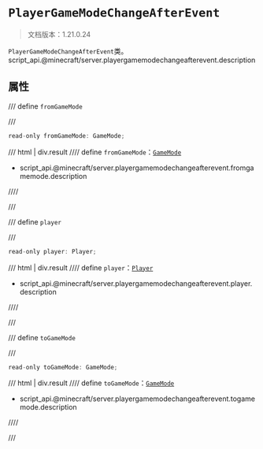 # `PlayerGameModeChangeAfterEvent`

> 文档版本：1.21.0.24

`PlayerGameModeChangeAfterEvent`类。script_api.@minecraft/server.playergamemodechangeafterevent.description

## 属性

/// define
`fromGameMode`


///

```js
read-only fromGameMode: GameMode;
```

/// html | div.result
//// define
`fromGameMode`：[`GameMode`](./gamemode.md)

- script_api.@minecraft/server.playergamemodechangeafterevent.fromgamemode.description


////

///


/// define
`player`


///

```js
read-only player: Player;
```

/// html | div.result
//// define
`player`：[`Player`](./player.md)

- script_api.@minecraft/server.playergamemodechangeafterevent.player.description


////

///


/// define
`toGameMode`


///

```js
read-only toGameMode: GameMode;
```

/// html | div.result
//// define
`toGameMode`：[`GameMode`](./gamemode.md)

- script_api.@minecraft/server.playergamemodechangeafterevent.togamemode.description


////

///

